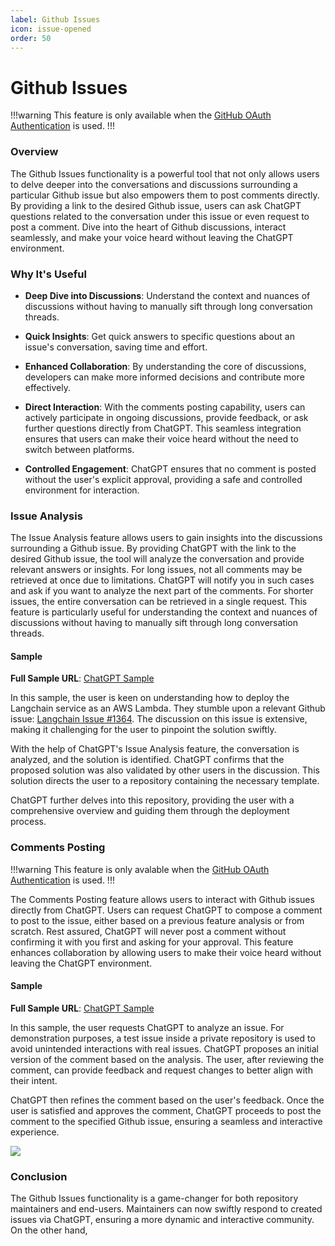```yaml
---
label: Github Issues
icon: issue-opened
order: 50
---
```


# Github Issues

!!!warning
This feature is only available when the [GitHub OAuth Authentication](/authentication/#authentication-methods) is used.
!!!

### Overview

The Github Issues functionality is a powerful tool that not only allows users to delve deeper into the conversations and discussions surrounding a particular Github issue but also empowers them to post comments directly. By providing a link to the desired Github issue, users can ask ChatGPT questions related to the conversation under this issue or even request to post a comment. Dive into the heart of Github discussions, interact seamlessly, and make your voice heard without leaving the ChatGPT environment.

### Why It's Useful

- **Deep Dive into Discussions**: Understand the context and nuances of discussions without having to manually sift through long conversation threads.

- **Quick Insights**: Get quick answers to specific questions about an issue's conversation, saving time and effort.

- **Enhanced Collaboration**: By understanding the core of discussions, developers can make more informed decisions and contribute more effectively.

- **Direct Interaction**: With the comments posting capability, users can actively participate in ongoing discussions, provide feedback, or ask further questions directly from ChatGPT. This seamless integration ensures that users can make their voice heard without the need to switch between platforms.

- **Controlled Engagement**: ChatGPT ensures that no comment is posted without the user's explicit approval, providing a safe and controlled environment for interaction.


### Issue Analysis

The Issue Analysis feature allows users to gain insights into the discussions surrounding a Github issue. By providing ChatGPT with the link to the desired Github issue, the tool will analyze the conversation and provide relevant answers or insights. For long issues, not all comments may be retrieved at once due to limitations. ChatGPT will notify you in such cases and ask if you want to analyze the next part of the comments. For shorter issues, the entire conversation can be retrieved in a single request. This feature is particularly useful for understanding the context and nuances of discussions without having to manually sift through long conversation threads.

#### Sample

**Full Sample URL**: [ChatGPT Sample](https://chat.openai.com/share/f8bb6da7-9676-4590-a9f4-48b7d35ab885)

In this sample, the user is keen on understanding how to deploy the Langchain service as an AWS Lambda. They stumble upon a relevant Github issue: [Langchain Issue #1364](https://github.com/langchain-ai/langchain/issues/1364). The discussion on this issue is extensive, making it challenging for the user to pinpoint the solution swiftly.

With the help of ChatGPT's Issue Analysis feature, the conversation is analyzed, and the solution is identified. ChatGPT confirms that the proposed solution was also validated by other users in the discussion. This solution directs the user to a repository containing the necessary template.

ChatGPT further delves into this repository, providing the user with a comprehensive overview and guiding them through the deployment process.

### Comments Posting

!!!warning
This feature is only avalable when the [GitHub OAuth Authentication](/authentication/#authentication-methods) is used.
!!!

The Comments Posting feature allows users to interact with Github issues directly from ChatGPT. Users can request ChatGPT to compose a comment to post to the issue, either based on a previous feature analysis or from scratch. Rest assured, ChatGPT will never post a comment without confirming it with you first and asking for your approval. This feature enhances collaboration by allowing users to make their voice heard without leaving the ChatGPT environment.

#### Sample

**Full Sample URL**: [ChatGPT Sample](https://chat.openai.com/share/d18e2b5e-2299-41ce-92dc-8c94e2d102c3)

In this sample, the user requests ChatGPT to analyze an issue. For demonstration purposes, a test issue inside a private repository is used to avoid unintended interactions with real issues. ChatGPT proposes an initial version of the comment based on the analysis. The user, after reviewing the comment, can provide feedback and request changes to better align with their intent.

ChatGPT then refines the comment based on the user's feedback. Once the user is satisfied and approves the comment, ChatGPT proceeds to post the comment to the specified Github issue, ensuring a seamless and interactive experience.

![](/resources/usage/github-issues/comment-posting.png)

### Conclusion

The Github Issues functionality is a game-changer for both repository maintainers and end-users. Maintainers can now swiftly respond to created issues via ChatGPT, ensuring a more dynamic and interactive community. On the other hand,
